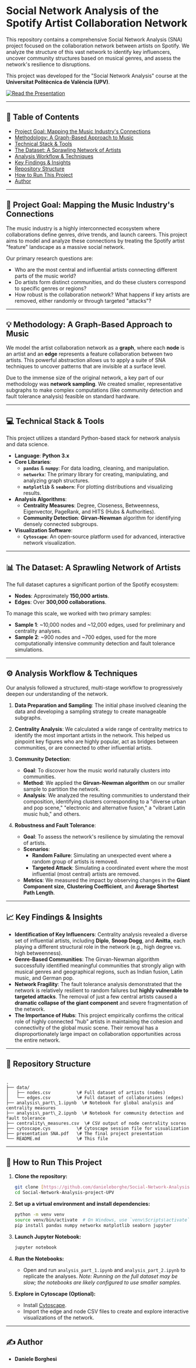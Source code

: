 # Social Network Analysis of the Spotify Artist Collaboration Network

This repository contains a comprehensive Social Network Analysis (SNA) project focused on the collaboration network between artists on Spotify. We analyze the structure of this vast network to identify key influencers, uncover community structures based on musical genres, and assess the network's resilience to disruptions.

This project was developed for the "Social Network Analysis" course at the **Universitat Politècnica de València (UPV)**.

[![Read the Presentation](https://img.shields.io/badge/Read_the_Full-Presentation-red?style=for-the-badge&logo=microsoftpowerpoint)](presentation%20SNA.pdf)

---

## 📝 Table of Contents

- [Project Goal: Mapping the Music Industry's Connections](#-project-goal-mapping-the-music-industrys-connections)
- [Methodology: A Graph-Based Approach to Music](#-methodology-a-graph-based-approach-to-music)
- [Technical Stack & Tools](#-technical-stack--tools)
- [The Dataset: A Sprawling Network of Artists](#-the-dataset-a-sprawling-network-of-artists)
- [Analysis Workflow & Techniques](#-analysis-workflow--techniques)
- [Key Findings & Insights](#-key-findings--insights)
- [Repository Structure](#-repository-structure)
- [How to Run This Project](#-how-to-run-this-project)
- [Author](#-author)

---

## 🎯 Project Goal: Mapping the Music Industry's Connections

The music industry is a highly interconnected ecosystem where collaborations define genres, drive trends, and launch careers. This project aims to model and analyze these connections by treating the Spotify artist "feature" landscape as a massive social network.

Our primary research questions are:
-   Who are the most central and influential artists connecting different parts of the music world?
-   Do artists form distinct communities, and do these clusters correspond to specific genres or regions?
-   How robust is the collaboration network? What happens if key artists are removed, either randomly or through targeted "attacks"?

---

## 💡 Methodology: A Graph-Based Approach to Music

We model the artist collaboration network as a **graph**, where each **node** is an artist and an **edge** represents a feature collaboration between two artists. This powerful abstraction allows us to apply a suite of SNA techniques to uncover patterns that are invisible at a surface level.

Due to the immense size of the original network, a key part of our methodology was **network sampling**. We created smaller, representative subgraphs to make complex computations (like community detection and fault tolerance analysis) feasible on standard hardware.

---

## 💻 Technical Stack & Tools

This project utilizes a standard Python-based stack for network analysis and data science.

-   **Language**: **Python 3.x**
-   **Core Libraries**:
    -   **`pandas`** & **`numpy`**: For data loading, cleaning, and manipulation.
    -   **`networkx`**: The primary library for creating, manipulating, and analyzing graph structures.
    -   **`matplotlib`** & **`seaborn`**: For plotting distributions and visualizing results.
-   **Analysis Algorithms**:
    -   **Centrality Measures**: Degree, Closeness, Betweenness, Eigenvector, PageRank, and HITS (Hubs & Authorities).
    -   **Community Detection**: **Girvan-Newman** algorithm for identifying densely connected subgroups.
-   **Visualization Software**:
    -   **`Cytoscape`**: An open-source platform used for advanced, interactive network visualization.

---

## 📊 The Dataset: A Sprawling Network of Artists

The full dataset captures a significant portion of the Spotify ecosystem:
-   **Nodes**: Approximately **150,000 artists**.
-   **Edges**: Over **300,000 collaborations**.

To manage this scale, we worked with two primary samples:
-   **Sample 1**: ~10,000 nodes and ~12,000 edges, used for preliminary and centrality analyses.
-   **Sample 2**: ~900 nodes and ~700 edges, used for the more computationally intensive community detection and fault tolerance simulations.

---

## ⚙️ Analysis Workflow & Techniques

Our analysis followed a structured, multi-stage workflow to progressively deepen our understanding of the network.

1.  **Data Preparation and Sampling**: The initial phase involved cleaning the data and developing a sampling strategy to create manageable subgraphs.

2.  **Centrality Analysis**: We calculated a wide range of centrality metrics to identify the most important artists in the network. This helped us pinpoint key figures who are highly popular, act as bridges between communities, or are connected to other influential artists.

3.  **Community Detection**:
    -   **Goal**: To discover how the music world naturally clusters into communities.
    -   **Method**: We applied the **Girvan-Newman algorithm** on our smaller sample to partition the network.
    -   **Analysis**: We analyzed the resulting communities to understand their composition, identifying clusters corresponding to a "diverse urban and pop scene," "electronic and alternative fusion," a "vibrant Latin music hub," and others.

4.  **Robustness and Fault Tolerance**:
    -   **Goal**: To assess the network's resilience by simulating the removal of artists.
    -   **Scenarios**:
        -   **Random Failure**: Simulating an unexpected event where a random group of artists is removed.
        -   **Targeted Attack**: Simulating a coordinated event where the most influential (most central) artists are removed.
    -   **Metrics**: We measured the impact by observing changes in the **Giant Component size**, **Clustering Coefficient**, and **Average Shortest Path Length**.

---

## 📈 Key Findings & Insights

-   **Identification of Key Influencers**: Centrality analysis revealed a diverse set of influential artists, including **Diplo**, **Snoop Dogg**, and **Anitta**, each playing a different structural role in the network (e.g., high degree vs. high betweenness).
-   **Genre-Based Communities**: The Girvan-Newman algorithm successfully identified meaningful communities that strongly align with musical genres and geographical regions, such as Indian fusion, Latin music, and German pop.
-   **Network Fragility**: The fault tolerance analysis demonstrated that the network is relatively resilient to random failures but **highly vulnerable to targeted attacks**. The removal of just a few central artists caused a **dramatic collapse of the giant component** and severe fragmentation of the network.
-   **The Importance of Hubs**: This project empirically confirms the critical role of highly connected "hub" artists in maintaining the cohesion and connectivity of the global music scene. Their removal has a disproportionately large impact on collaboration opportunities across the entire network.

---

## 📂 Repository Structure

```

.
├── data/
│   ├── nodes.csv          \# Full dataset of artists (nodes)
│   └── edges.csv          \# Full dataset of collaborations (edges)
├── analysis\_part\_1.ipynb  \# Notebook for global analysis and centrality measures
├── analysis\_part\_2.ipynb  \# Notebook for community detection and fault tolerance
├── centrality\_measures.csv  \# CSV output of node centrality scores
├── cytoscape.cys          \# Cytoscape session file for visualization
├── presentation SNA.pdf   \# The final project presentation
└── README.md              \# This file

````

---

## 🚀 How to Run This Project

1.  **Clone the repository:**
    ```bash
    git clone [https://github.com/danieleborghe/Social-Network-Analysis-project-UPV.git](https://github.com/danieleborghe/Social-Network-Analysis-project-UPV.git)
    cd Social-Network-Analysis-project-UPV
    ```

2.  **Set up a virtual environment and install dependencies:**
    ```bash
    python -m venv venv
    source venv/bin/activate  # On Windows, use `venv\Scripts\activate`
    pip install pandas numpy networkx matplotlib seaborn jupyter
    ```

3.  **Launch Jupyter Notebook:**
    ```bash
    jupyter notebook
    ```

4.  **Run the Notebooks:**
    -   Open and run `analysis_part_1.ipynb` and `analysis_part_2.ipynb` to replicate the analyses. *Note: Running on the full dataset may be slow; the notebooks are likely configured to use smaller samples.*

5.  **Explore in Cytoscape (Optional):**
    -   Install [Cytoscape](https://cytoscape.org/).
    -   Import the edge and node CSV files to create and explore interactive visualizations of the network.

---

## ✍️ Author

- **Daniele Borghesi**
